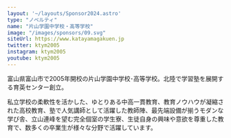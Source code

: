 ```yaml
---
layout: '~/layouts/Sponsor2024.astro'
type: "ノベルティ"
name: "片山学園中学校・高等学校"
image: "/images/sponsors/09.svg"
siteUrl: https://www.katayamagakuen.jp
twitter: ktym2005
instagram: ktym2005
youtube: ktym2005
---
```


富山県富山市で2005年開校の片山学園中学校･高等学校。北陸で学習塾を展開する育英センター創立。

私立学校の柔軟性を活かした、ゆとりある中高一貫教育、教育ノウハウが凝縮された高校教育、塾で人気講師として活躍した教師陣、最先端設備が揃うモダンな学び舎、立山連峰を望む完全個室の学生寮、生徒自身の興味や意欲を尊重した教育で、数多くの卒業生が様々な分野で活躍しています。